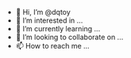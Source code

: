 - 👋 Hi, I’m @dqtoy
- 👀 I’m interested in ...
- 🌱 I’m currently learning ...
- 💞️ I’m looking to collaborate on ...
- 📫 How to reach me ...

<!---
dqtoy/dqtoy is a ✨ special ✨ repository because its `README.md` (this file) appears on your GitHub profile.
You can click the Preview link to take a look at your changes.
--->
